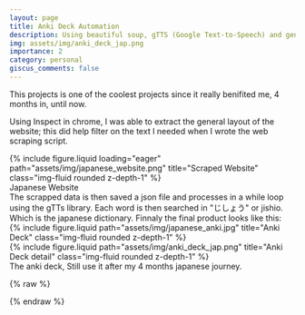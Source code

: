 ```yaml
---
layout: page
title: Anki Deck Automation
description: Using beautiful soup, gTTS (Google Text-to-Speech) and genanki python libraries, I created a script that scrapes a japanese website to create a anki deck for the book みんなの日本語.
img: assets/img/anki_deck_jap.png
importance: 2
category: personal
giscus_comments: false
---
```


This projects is one of the coolest projects since it really benifited me, 4 months in, until now.

Using Inspect in chrome, I was able to extract the general layout of the website; this did help filter on the text I needed when I wrote the web scraping script.
<div class="row">
    <div class="col-sm mt-3 mt-md-0">
        {% include figure.liquid loading="eager" path="assets/img/japanese_website.png" title="Scraped Website" class="img-fluid rounded z-depth-1" %}
    </div>
</div>
<div class="caption">
    Japanese Website
</div>
The scrapped data is then saved a json file and processes in a while loop using the gTTs library. Each word is then searched in "じしょう" or jishio. Which is the japanese dictionary. Finnaly the final product looks like this:

<div class="row justify-content-sm-center">
    <div class="col-sm-6 mt-3 mt-md-0">
        {% include figure.liquid path="assets/img/japanese_anki.jpg" title="Anki Deck" class="img-fluid rounded z-depth-1" %}
    </div>
    <div class="col-sm-6 mt-3 mt-md-0">
        {% include figure.liquid path="assets/img/anki_deck_jap.png" title="Anki Deck detail" class="img-fluid rounded z-depth-1" %}
    </div>
</div>
<div class="caption">
    The anki deck, Still use it after my 4 months japanese journey.
</div>

{% raw %}


{% endraw %}
